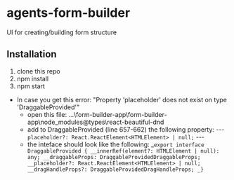 # agents-form-builder
UI for creating/building form structure 
## Installation
1. clone this repo
2. npm install
3. npm start
- In case you get this error: "Property 'placeholder' does not exist on type 'DraggableProvided'"
  - open this file: ...\form-builder-app\form-builder-app\node_modules\@types\react-beautiful-dnd
  - add to DraggableProvided (line 657-662) the following property: --- `placeholder?: React.ReactElement<HTMLElement> | null;` ---
  - the inteface should look like the following:
      _`export interface DraggableProvided {
        __innerRef(element?: HTMLElement | null): any;
        __draggableProps: DraggableProvidedDraggableProps;
        __placeholder?: React.ReactElement<HTMLElement> | null;
        __dragHandleProps?: DraggableProvidedDragHandleProps;
    _}`


